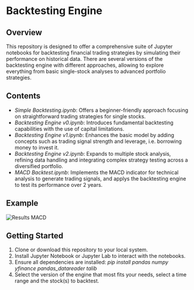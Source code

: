 # Backtesting Engine
## Overview
This repository is designed to offer a comprehensive suite of Jupyter notebooks for backtesting financial trading strategies by simulating their performance on historical data. There are several versions of the backtesting engine with different approaches, allowing to explore everything from basic single-stock analyses to advanced portfolio strategies.

## Contents
 - *Simple Backtesting.ipynb*: Offers a beginner-friendly approach focusing on straightforward trading strategies for single stocks.
 - *Backtesting Engine v0.ipynb*: Introduces fundamental backtesting capabilities with the use of capital limitations.
 - *Backtesting Engine v1.ipynb*: Enhances the basic model by adding concepts such as trading signal strength and leverage, i.e. borrowing money to invest it.
 - *Backtesting Engine v2.ipynb*: Expands to multiple stock analysis, refining data handling and integrating complex strategy testing across a diversified portfolio.
 - *MACD Backtest.ipynb*: Implements the MACD indicator for technical analysis to generate trading signals, and applys the backtesting engine to test its performance over 2 years.

## Example
![Results MACD](https://github.com/AndresMireles/BacktestingEngine/assets/64489886/4c2013c0-b8e7-44d5-a1ce-61075a59b182)

## Getting Started
1. Clone or download this repository to your local system.
2. Install Jupyter Notebook or Jupyter Lab to interact with the notebooks.
3. Ensure all dependencies are installed:
   *pip install pandas numpy yfinance pandas_datareader talib*
4. Select the version of the engine that most fits your needs, select a time range and the stock(s) to backtest.
